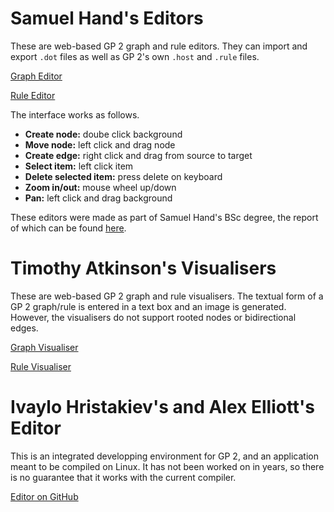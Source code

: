 # Samuel Hand's Editors

These are web-based GP 2 graph and rule editors. They can import and export `.dot` files as well as GP 2's own `.host` and `.rule` files.

<a href="Editors and Visualisers/Editors (Samuel Hand)/docs/index.html" target="_blank">Graph Editor</a>

<a href="Editors and Visualisers/Editors (Samuel Hand)/docs/rule/index.html" target="_blank">Rule Editor</a>

The interface works as follows.
- **Create node:** doube click background
- **Move node:** left click and drag node
- **Create edge:** right click and drag from source to target
- **Select item:** left click item
- **Delete selected item:** press delete on keyboard
- **Zoom in/out:** mouse wheel up/down
- **Pan:** left click and drag background

These editors were made as part of Samuel Hand's BSc degree, the report of which can be found <a href="Editors and Visualisers/Editors (Samuel Hand)/A_Graphical_Editor_For_GP2.pdf" target="_blank">here</a>.

# Timothy Atkinson's Visualisers

These are web-based GP 2 graph and rule visualisers. The textual form of a GP 2 graph/rule is entered in a text box and an image is generated. However, the visualisers do not support rooted nodes or bidirectional edges.

<a href="Editors and Visualisers/Visualisers (Timothy Atkinson)/graph_edit.html" target="_blank">Graph Visualiser</a>

<a href="Editors and Visualisers/Visualisers (Timothy Atkinson)/rule_edit" target="_blank">Rule Visualiser</a>

# Ivaylo Hristakiev's and Alex Elliott's Editor

This is an integrated developping environment for GP 2, and an application meant to be compiled on Linux. It has not been worked on in years, so there is no guarantee that it works with the current compiler.

<a href="https://github.com/UoYCS-plasma/GP2/tree/legacy/Editors%20and%20Visualisers/Editor%20(Ivaylo%20Hristakiev%20and%20Alex%20Elliott)" target="_blank">Editor on GitHub</a>
